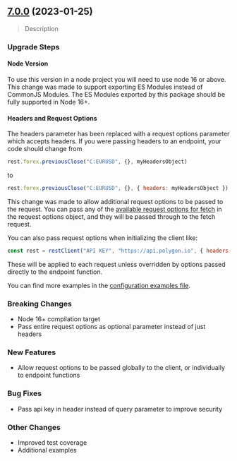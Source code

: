 ## [7.0.0](https://github.com/polygon-io/client-js/v6.2.0...v7.0.0) (2023-01-25)

> Description

### Upgrade Steps

#### Node Version
To use this version in a node project you will need to use node 16 or above. This change was made to support exporting ES Modules instead of CommonJS Modules. The ES Modules exported by this package should be fully supported in Node 16+.

#### Headers and Request Options
The headers parameter has been replaced with a request options parameter which accepts headers. If you were passing headers to an endpoint, your code should change from

```javascript
rest.forex.previousClose("C:EURUSD", {}, myHeadersObject)
```

to

```javascript
rest.forex.previousClose("C:EURUSD", {}, { headers: myHeadersObject })
```

This change was made to allow additional request options to be passed to the request. You can pass any of the [available request options for fetch](https://developer.mozilla.org/en-US/docs/Web/API/Fetch_API/Using_Fetch#supplying_request_options) in the request options object, and they will be passed through to the fetch request.

You can also pass request options when initializing the client like:

```javascript
const rest = restClient("API KEY", "https://api.polygon.io", { headers: myHeaders });
```

These will be applied to each request unless overridden by options passed directly to the endpoint function.

You can find more examples in the [configuration examples file](./examples/rest/configuration.js).

### Breaking Changes
* Node 16+ compilation target
* Pass entire request options as optional parameter instead of just headers

### New Features
* Allow request options to be passed globally to the client, or individually to endpoint functions

### Bug Fixes
* Pass api key in header instead of query parameter to improve security

### Other Changes
* Improved test coverage
* Additional examples